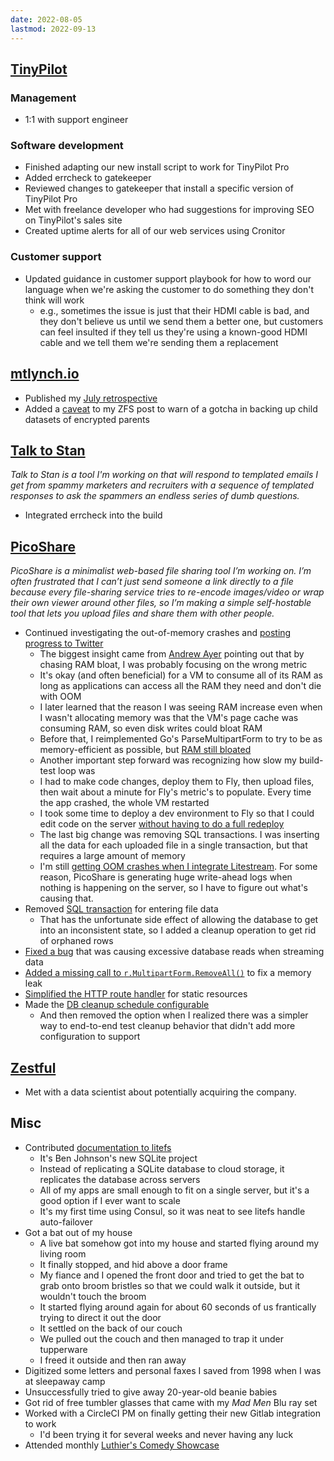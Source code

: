 ```yaml
---
date: 2022-08-05
lastmod: 2022-09-13
---
```


## [TinyPilot](https://tinypilotkvm.com)

### Management

- 1:1 with support engineer

### Software development

- Finished adapting our new install script to work for TinyPilot Pro
- Added errcheck to gatekeeper
- Reviewed changes to gatekeeper that install a specific version of TinyPilot Pro
- Met with freelance developer who had suggestions for improving SEO on TinyPilot's sales site
- Created uptime alerts for all of our web services using Cronitor

### Customer support

- Updated guidance in customer support playbook for how to word our language when we're asking the customer to do something they don't think will work
  - e.g., sometimes the issue is just that their HDMI cable is bad, and they don't believe us until we send them a better one, but customers can feel insulted if they tell us they're using a known-good HDMI cable and we tell them we're sending them a replacement

## [mtlynch.io](https://mtlynch.io)

- Published my [July retrospective](https://mtlynch.io/retrospectives/2022/08/)
- Added a [caveat](https://mtlynch.io/zfs-encrypted-backups/#caveat-back-up-your-encryption-roots) to my ZFS post to warn of a gotcha in backing up child datasets of encrypted parents

## [Talk to Stan](https://talktostan.com)

_Talk to Stan is a tool I'm working on that will respond to templated emails I get from spammy marketers and recruiters with a sequence of templated responses to ask the spammers an endless series of dumb questions._

- Integrated errcheck into the build

## [PicoShare](https://pico.rocks)

_PicoShare is a minimalist web-based file sharing tool I’m working on. I’m often frustrated that I can’t just send someone a link directly to a file because every file-sharing service tries to re-encode images/video or wrap their own viewer around other files, so I’m making a simple self-hostable tool that lets you upload files and share them with other people._

- Continued investigating the out-of-memory crashes and [posting progress to Twitter](https://twitter.com/deliberatecoder/status/1552438652537835521)
  - The biggest insight came from [Andrew Ayer](https://www.agwa.name/) pointing out that by chasing RAM bloat, I was probably focusing on the wrong metric
  - It's okay (and often beneficial) for a VM to consume all of its RAM as long as applications can access all the RAM they need and don't die with OOM
  - I later learned that the reason I was seeing RAM increase even when I wasn't allocating memory was that the VM's page cache was consuming RAM, so even disk writes could bloat RAM
  - Before that, I reimplemented Go's ParseMultipartForm to try to be as memory-efficient as possible, but [RAM still bloated](https://twitter.com/deliberatecoder/status/1553202317708726273)
  - Another important step forward was recognizing how slow my build-test loop was
  - I had to make code changes, deploy them to Fly, then upload files, then wait about a minute for Fly's metric's to populate. Every time the app crashed, the whole VM restarted
  - I took some time to deploy a dev environment to Fly so that I could edit code on the server [without having to do a full redeploy](https://twitter.com/deliberatecoder/status/1553741675939463170)
  - The last big change was removing SQL transactions. I was inserting all the data for each uploaded file in a single transaction, but that requires a large amount of memory
  - I'm still [getting OOM crashes when I integrate Litestream](https://twitter.com/deliberatecoder/status/1555160420524195842). For some reason, PicoShare is generating huge write-ahead logs when nothing is happening on the server, so I have to figure out what's causing that.
- Removed [SQL transaction](https://github.com/mtlynch/picoshare/pull/293) for entering file data
  - That has the unfortunate side effect of allowing the database to get into an inconsistent state, so I added a cleanup operation to get rid of orphaned rows
- [Fixed a bug](https://github.com/mtlynch/picoshare/pull/285) that was causing excessive database reads when streaming data
- [Added a missing call to `r.MultipartForm.RemoveAll()`](https://github.com/mtlynch/picoshare/pull/289) to fix a memory leak
- [Simplified the HTTP route handler](https://github.com/mtlynch/picoshare/pull/291) for static resources
- Made the [DB cleanup schedule configurable](https://github.com/mtlynch/picoshare/pull/295)
  - And then removed the option when I realized there was a simpler way to end-to-end test cleanup behavior that didn't add more configuration to support

## [Zestful](https://zestfuldata.com)

- Met with a data scientist about potentially acquiring the company.

## Misc

- Contributed [documentation to litefs](https://github.com/superfly/litefs/pull/34)
  - It's Ben Johnson's new SQLite project
  - Instead of replicating a SQLite database to cloud storage, it replicates the database across servers
  - All of my apps are small enough to fit on a single server, but it's a good option if I ever want to scale
  - It's my first time using Consul, so it was neat to see litefs handle auto-failover
- Got a bat out of my house
  - A live bat somehow got into my house and started flying around my living room
  - It finally stopped, and hid above a door frame
  - My fiance and I opened the front door and tried to get the bat to grab onto broom bristles so that we could walk it outside, but it wouldn't touch the broom
  - It started flying around again for about 60 seconds of us frantically trying to direct it out the door
  - It settled on the back of our couch
  - We pulled out the couch and then managed to trap it under tupperware
  - I freed it outside and then ran away
- Digitized some letters and personal faxes I saved from 1998 when I was at sleepaway camp
- Unsuccessfully tried to give away 20-year-old beanie babies
- Got rid of free tumbler glasses that came with my _Mad Men_ Blu ray set
- Worked with a CircleCI PM on finally getting their new Gitlab integration to work
  - I'd been trying it for several weeks and never having any luck
- Attended monthly [Luthier's Comedy Showcase](https://wanderjest.com/show/luthiers/2022-08-04)
